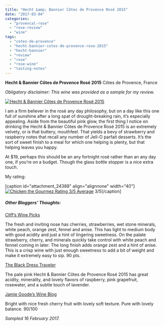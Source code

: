 ```yaml
---
title: "Hecht &amp; Bannier Côtes de Provence Rosé 2015"
date: "2017-03-04"
categories: 
  - "provencal-rose"
  - "rose-review"
  - "wine"
tags: 
  - "cotes-de-provence"
  - "hecht-bannier-cotes-de-provence-rose-2015"
  - "hecht-bannier"
  - "review"
  - "rose"
  - "rose-wine"
  - "tasting-notes"
---
```


**Hecht & Bannier Côtes de Provence Rosé 2015** Côtes de Provence, France

_Obligatory disclaimer: This wine was provided as a sample for my review._

[![Hecht & Bannier Côtes de Provence Rosé 2015](http://s3.amazonaws.com/thegourmez-wpmedia/2017/02/Hecht-Bannier-01-334x500.jpg)](http://s3.amazonaws.com/thegourmez-wpmedia/2017/02/Hecht-Bannier-01.jpg)

I am a firm believer in the rosé any day philosophy, but on a day like this one full of sunshine after a long spat of drought-breaking rain, it’s especially appealing. Aside from the beautiful pink glow, the first thing I notice on drinking the Hecht & Bannier Côtes de Provence Rosé 2015 is an extremely velvety, or is that buttery, mouthfeel. That yields a bevy of strawberry and raspberry notes that recall any number of Jell-O parfait desserts. It’s the sort of sweet finish to a meal for which one helping is plenty, but that helping leaves you happy.

At $19, perhaps this should be an any fortnight rosé rather than an any day one, if you’re on a budget. Though the glass bottle stopper is a nice extra touch.

My rating:

\[caption id="attachment\_24388" align="alignnone" width="40"\][![Chicken the Gourmez Rating 3/5 Average](http://s3.amazonaws.com/thegourmez-wpmedia/2009/02/rating_chicken11.gif)](http://s3.amazonaws.com/thegourmez-wpmedia/2009/02/rating_chicken11.gif) 3/5\[/caption\]

##### **Other Bloggers’ Thoughts:**

[Cliff’s Wine Picks](https://cliffswinepicks.com/2017/01/20/cliffs-wine-picks-seriously-pink-rose-wines-of-provence/)

The fresh and inviting nose has cherries, strawberries, wet stone minerals, white peach, orange zest, fennel and anise. This has light to medium body with good acidity and just a hint of lingering sweetness. On the palate strawberry, cherry, and minerals quickly take control with white peach and fennel coming in later. The long finish adds orange zest and a hint of anise. This is a crisp wine with just enough sweetness to add a bit of weight and make it extremely easy to sip. 90 pts.

[The Black Dress Traveler](http://www.blackdresstraveler.com/2016/05/rose-wine-perfect-summer-sip.html)

The pale pink Hecht & Bannier Côtes de Provence Rosé 2015 has great acidity, minerality, and lovely flavors of raspberry, pink grapefruit, rosewater, and a subtle touch of lavender.

[Jamie Goode’s Wine Blog](http://www.wineanorak.com/wineblog/provence/provence-rose-24-leading-examples-tasted)

Bright with nice fresh cherry fruit with lovely soft texture. Pure with lovely balance. 90/100

_Sampled 16 February 2017._
